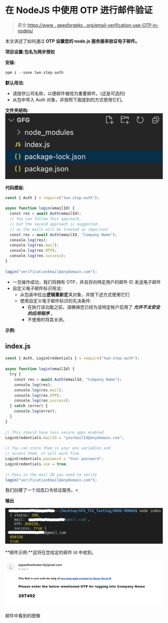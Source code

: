 # 在 NodeJS 中使用 OTP 进行邮件验证

> 原文:[https://www . geesforgeks . org/email-verification-use-OTP-in-nodejs/](https://www.geeksforgeeks.org/email-verification-using-otp-in-nodejs/)

本文讲述了如何通过 **OTP 设置您的 node.js 服务器来验证电子邮件。**

**项目设置:**包名为**两步授权**

**安装:**

```js
npm i --save two-step-auth
```

**默认用法:**

*   请提供公司名称，以便邮件被视为重要邮件。(这是可选的)
*   从包中导入 Auth 对象，并按照下面提到的方式使用它们。

**文件夹结构:**
![](img/cb7fb9401020091624572f367af0fe42.png)

**代码模板:**

```js
const { Auth } = require("two-step-auth");

async function login(emailId) {
  const res = await Auth(emailId);
  // You can follow this approach,
  // but the second approach is suggested,
  // as the mails will be treated as important
  const res = await Auth(emailId, "Company Name");
  console.log(res);
  console.log(res.mail);
  console.log(res.OTP);
  console.log(res.success);
}

login("verificationEmail@anyDomain.com");
```

*   一旦操作成功，我们将拥有 OTP，并且将向特定用户的邮件 ID 发送电子邮件
*   自定义电子邮件标识用法:
    *   从包装中拉出**逻辑重新定义**对象，并按下述方式使用它们
    *   使用自定义电子邮件标识的先决条件:
        *   在执行该功能之前，请确保您已经为该特定帐户启用了 ***允许不太安全的应用程序*** 。
        *   不使用时将其关闭。

**示例:**

## index.js

```js
const { Auth, LoginCredentials } = require("two-step-auth");

async function login(emailId) {
  try {
    const res = await Auth(emailId, "Company Name");
    console.log(res);
    console.log(res.mail);
    console.log(res.OTP);
    console.log(res.success);
  } catch (error) {
    console.log(error);
  }
}

// This should have less secure apps enabled
LoginCredentials.mailID = "yourmailId@anydomain.com"; 

// You can store them in your env variables and
// access them, it will work fine
LoginCredentials.password = "Your password"; 
LoginCredentials.use = true;

// Pass in the mail ID you need to verify
login("verificationEmail@anyDomain.com"); 
```

我们创建了一个动态口令验证服务。<

**输出**

![](img/964d6303ee48678f997dcc4dcb93739b.png)

**邮件示例:**这将在您给定的邮件 Id 中收到。

![](img/593e52dc080a97ee95755d0ce3dd0697.png)

邮件中看到的图像